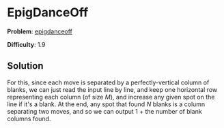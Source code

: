 # EpigDanceOff

**Problem**: [epigdanceoff](https://open.kattis.com/problems/epigdanceoff)

**Difficulty**: 1.9 

## Solution

For this, since each move is separated by a perfectly-vertical column of blanks, we can just read the input line by line, and keep one horizontal row representing each column (of size *M*), and increase any given spot on the line if it's a blank. At the end, any spot that found *N* blanks is a column separating two moves, and so we can output 1 + the number of blank columns found.

